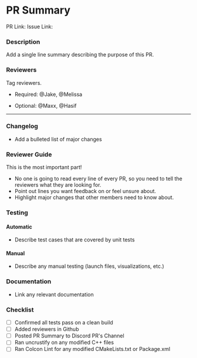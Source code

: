 # PR Summary
PR Link: <LINK>
Issue Link: <LINK>

### Description
Add a single line summary describing the purpose of this PR.

### Reviewers
Tag reviewers.

- Required: @Jake, @Melissa
  
- Optional: @Maxx, @Hasif

---
### Changelog
- Add a bulleted list of major changes

### Reviewer Guide
This is the most important part!
- No one is going to read every line of every PR, so you need to tell the reviewers what they are looking for.
- Point out lines you want feedback on or feel unsure about.
- Highlight major changes that other members need to know about.

### Testing
#### Automatic
- Describe test cases that are covered by unit tests
#### Manual
- Describe any manual testing (launch files, visualizations, etc.)

### Documentation
- Link any relevant documentation

### Checklist
- [ ] Confirmed all tests pass on a clean build
- [ ] Added reviewers in Github
- [ ] Posted PR Summary to Discord PR's Channel
- [ ] Ran uncrustify on any modified C++ files
- [ ] Ran Colcon Lint for any modified CMakeLists.txt or Package.xml
